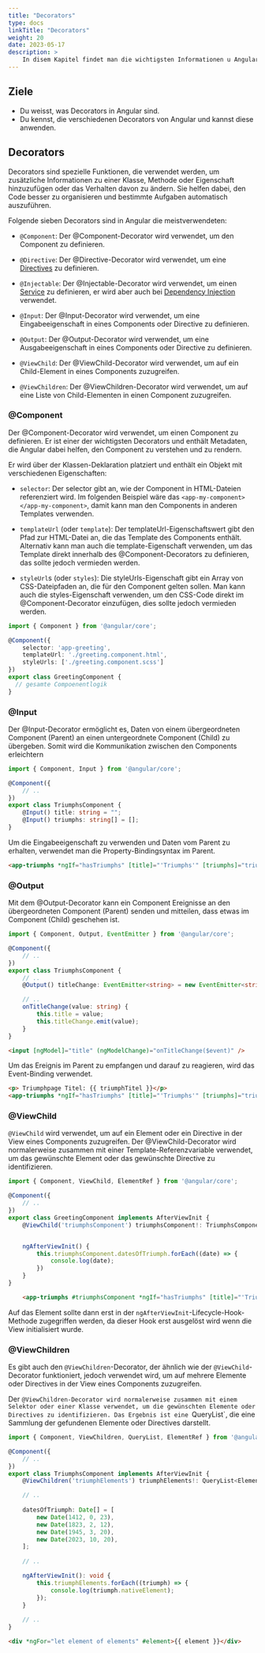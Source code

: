 ```yaml
---
title: "Decorators"
type: docs
linkTitle: "Decorators"
weight: 20
date: 2023-05-17
description: >
    In disem Kapitel findet man die wichtigsten Informationen u Angular Decorators.
---
```

## Ziele
* Du weisst, was Decorators in Angular sind.
* Du kennst, die verschiedenen Decorators von Angular und kannst diese anwenden.

## Decorators
Decorators sind spezielle Funktionen, die verwendet werden, um zusätzliche Informationen zu einer Klasse, Methode oder Eigenschaft hinzuzufügen oder das Verhalten davon zu ändern. Sie helfen dabei, den Code besser zu organisieren und bestimmte Aufgaben automatisch auszuführen.

Folgende sieben Decorators sind in Angular die meistverwendeten:
* `@Component`: Der @Component-Decorator wird verwendet, um den Component  zu definieren.

* `@Directive`: Der @Directive-Decorator wird verwendet, um eine [Directives](../03_7_ts_directives) zu definieren. 

* `@Injectable`: Der @Injectable-Decorator wird verwendet, um einen [Service](../03_8_ts_services) zu definieren, er wird aber auch bei [Dependency Injection](../03_13_ts_dependency_injection) verwendet. 

* `@Input`: Der @Input-Decorator wird verwendet, um eine Eingabeeigenschaft in eines Components oder Directive zu definieren.

* `@Output`: Der @Output-Decorator wird verwendet, um eine Ausgabeeigenschaft in eines Components oder Directive zu definieren. 

* `@ViewChild`: Der @ViewChild-Decorator wird verwendet, um auf ein Child-Element in eines Components zuzugreifen.

* `@ViewChildren`: Der @ViewChildren-Decorator wird verwendet, um auf eine Liste von Child-Elementen in einen Component zuzugreifen.


### @Component
Der @Component-Decorator wird verwendet, um einen Component zu definieren. Er ist einer der wichtigsten Decorators und enthält Metadaten, die Angular dabei helfen, den Component zu verstehen und zu rendern.

Er wird über der Klassen-Deklaration platziert und enthält ein Objekt mit verschiedenen Eigenschaften:

* `selector`: Der selector gibt an, wie der Component in HTML-Dateien referenziert wird. Im folgenden Beispiel wäre das `<app-my-component></app-my-component>`, damit kann man den Components in anderen Templates verwenden.

* `templateUrl` (oder `template`): Der templateUrl-Eigenschaftswert gibt den Pfad zur HTML-Datei an, die das Template des Components enthält. Alternativ kann man auch die template-Eigenschaft verwenden, um das Template direkt innerhalb des @Component-Decorators zu definieren, das sollte jedoch vermieden werden.

* `styleUrl`s (oder `styles`): Die styleUrls-Eigenschaft gibt ein Array von CSS-Dateipfaden an, die für den Component gelten sollen. Man kann auch die styles-Eigenschaft verwenden, um den CSS-Code direkt im @Component-Decorator einzufügen, dies sollte jedoch vermieden werden.

```typescript
import { Component } from '@angular/core';

@Component({
    selector: 'app-greeting',
    templateUrl: './greeting.component.html',
    styleUrls: ['./greeting.component.scss']
})
export class GreetingComponent {
  // gesamte Compoenentlogik 
}
```

### @Input
Der @Input-Decorator ermöglicht es, Daten von einem übergeordneten Component (Parent) an einen untergeordnete Component (Child) zu übergeben.
Somit wird die Kommunikation zwischen den Components erleichtern

```typescript
import { Component, Input } from '@angular/core';

@Component({
    // ..
})
export class TriumphsComponent {
    @Input() title: string = "";
    @Input() triumphs: string[] = [];
}
```

Um die Eingabeeigenschaft zu verwenden und Daten vom Parent zu erhalten, verwendet man die Property-Bindingsyntax im Parent.
```html
<app-triumphs *ngIf="hasTriumphs" [title]="'Triumphs'" [triumphs]="triumphs"></app-triumphs>
```

### @Output
Mit dem @Output-Decorator kann ein Component Ereignisse an den übergeordneten Component (Parent) senden und mitteilen, dass etwas im Component (Child) geschehen ist.

```typescript
import { Component, Output, EventEmitter } from '@angular/core';

@Component({
    // ..
})
export class TriumphsComponent {
    // ..
    @Output() titleChange: EventEmitter<string> = new EventEmitter<string>();

    // ..
    onTitleChange(value: string) {
        this.title = value;
        this.titleChange.emit(value);
    }
}
```
```html
<input [ngModel]="title" (ngModelChange)="onTitleChange($event)" />
```

Um das Ereignis im Parent zu empfangen und darauf zu reagieren, wird das Event-Binding verwendet.
```html
<p> Triumphpage Titel: {{ triumphTitel }}</p>
<app-triumphs *ngIf="hasTriumphs" [title]="'Triumphs'" [triumphs]="triumphs" (titleChange)="handleTitleChange($event)"></app-triumphs>
```

### @ViewChild
`@ViewChild` wird verwendet, um auf ein Element oder ein Directive in der View eines Components zuzugreifen. Der @ViewChild-Decorator wird normalerweise zusammen mit einer Template-Referenzvariable verwendet, um das gewünschte Element oder das gewünschte Directive zu identifizieren.

```typescript
import { Component, ViewChild, ElementRef } from '@angular/core';

@Component({
    // ..
})
export class GreetingComponent implements AfterViewInit {
    @ViewChild('triumphsComponent') triumphsComponent!: TriumphsComponent;


    ngAfterViewInit() {
        this.triumphsComponent.datesOfTriumph.forEach((date) => {
            console.log(date);
        })
    }
}
```
```html
    <app-triumphs #triumphsComponent *ngIf="hasTriumphs" [title]="'Triumphs'" [triumphs]="triumphs" (titleChange)="handleTitleChange($event)"></app-triumphs>
```

Auf das Element sollte dann erst in der `ngAfterViewInit`-Lifecycle-Hook-Methode zugegriffen werden, da dieser Hook erst ausgelöst wird wenn die View initialisiert wurde.

### @ViewChildren
Es gibt auch den `@ViewChildren`-Decorator, der ähnlich wie der `@ViewChild`-Decorator funktioniert, jedoch verwendet wird, um auf mehrere Elemente oder Directives in der View eines Components zuzugreifen.

Der `@ViewChildren-Decorator wird normalerweise zusammen mit einem Selektor oder einer Klasse verwendet, um die gewünschten Elemente oder Directives zu identifizieren. Das Ergebnis ist eine `QueryList`, die eine Sammlung der gefundenen Elemente oder Directives darstellt.

```typescript
import { Component, ViewChildren, QueryList, ElementRef } from '@angular/core';

@Component({
    // ..
})
export class TriumphsComponent implements AfterViewInit {
    @ViewChildren('triumphElements') triumphElements!: QueryList<ElementRef>;

    // ..
    
    datesOfTriumph: Date[] = [
        new Date(1412, 0, 23),
        new Date(1823, 2, 12),
        new Date(1945, 3, 20),
        new Date(2023, 10, 20),
    ];
    
    // ..

    ngAfterViewInit(): void {
        this.triumphElements.forEach((triumph) => {
            console.log(triumph.nativeElement);
        });
    }
    
    // ..
}
```
```html
<div *ngFor="let element of elements" #element>{{ element }}</div>
```

